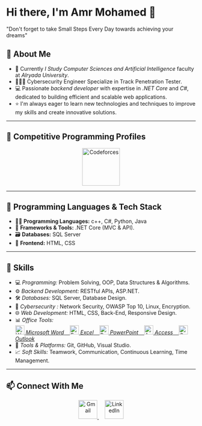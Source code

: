 # Hi there, I'm Amr Mohamed 👋
"Don't forget to take Small Steps Every Day towards achieving your dreams"
 
## 🚀 About Me
- 💼 Currently  *I Study Computer Sciences and Artificial Intelligence* faculty at *Alryada University*.
- 👨🏻‍💻 Cybersecurity Engineer Specialize in Track Penetration Tester.
- 💻 Passionate *backend developer* with expertise in *.NET Core* and *C#*, dedicated to building efficient and scalable web applications.  
- ⭐ I'm always eager to learn new technologies and techniques to improve my skills and create innovative solutions.

---

## 🏅 Competitive Programming Profiles

<p align="center">
  <a href="https://codeforces.com/profile/Amr_210">
    <img src="https://upload.wikimedia.org/wikipedia/commons/3/33/Codeforces_logo.svg" width="100" height="100" alt="Codeforces"/>
  </a>

---

## 🧰 Programming Languages & Tech Stack

- 🧑‍💻 **Programming Languages:** c++, C#, Python, Java 
- 🧩 **Frameworks & Tools:** .NET Core (MVC & API).
- 🗃️ **Databases:** SQL Server  
- 🎨 **Frontend:** HTML, CSS  

---

## 🧠 Skills

- 💻 *Programming:* Problem Solving, OOP, Data Structures & Algorithms. 
- ⚙ *Backend Development:* RESTful APIs, ASP.NET.  
- 🛠 *Databases:* SQL Server, Database Design.
- 🔐 *Cybersecurity :* Network Security, OWASP Top 10, Linux, Encryption.
- 🌐 *Web Development:* HTML, CSS, Back-End, Responsive Design.
- 📊 *Office Tools:*  
[ <img src="https://cdn.jsdelivr.net/gh/devicons/devicon/icons/word/word-original.svg" width="24" alt="Word"/> *Microsoft Word* &nbsp;&nbsp;
  <img src="https://cdn.jsdelivr.net/gh/devicons/devicon/icons/excel/excel-original.svg" width="24" alt="Excel"/> *Excel* &nbsp;&nbsp;
  <img src="https://cdn.jsdelivr.net/gh/devicons/devicon/icons/powerpoint/powerpoint-original.svg" width="24" alt="PowerPoint"/> *PowerPoint* &nbsp;&nbsp;
  <img src="https://upload.wikimedia.org/wikipedia/commons/8/8c/Microsoft_Access_2019_present.svg" width="24" alt="Access"/> *Access* &nbsp;&nbsp;
  <img src="https://upload.wikimedia.org/wikipedia/commons/4/4f/Microsoft_Office_Outlook_%282018%E2%80%93present%29.svg" width="24" alt="Outlook"/> *Outlook*](https://upload.wikimedia.org/wikipedia/commons/4/4f/Microsoft_Office_Outlook_%282018%E2%80%93present%29.svg)
- 🧩 *Tools & Platforms:* Git, GitHub, Visual Studio.
- 📈 *Soft Skills:* Teamwork, Communication, Continuous Learning, Time Management.
 --- 
 
## 📫 Connect With Me

<p align="center">
  <a href="amrmohamedmohamed361@gmail.com">
    <img src="https://cdn.jsdelivr.net/gh/devicons/devicon/icons/google/google-original.svg" width="50" height="50" alt="Gmail"/>
  </a>
  &nbsp;&nbsp;&nbsp;
  <a href="http://linkedin.com/in/amr-mohamed-462a92294">
    <img src="https://cdn.jsdelivr.net/gh/devicons/devicon/icons/linkedin/linkedin-original.svg" width="50" height="50" alt="LinkedIn"/>
  </a>
</p>
</p>

